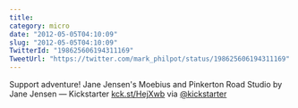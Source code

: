 ```yaml
---
title: 
category: micro
date: "2012-05-05T04:10:09"
slug: "2012-05-05T04:10:09"
TwitterId: "198625606194311169"
TweetUrl: "https://twitter.com/mark_philpot/status/198625606194311169"
---
```


Support adventure! Jane Jensen's Moebius and Pinkerton Road Studio by Jane
Jensen — Kickstarter [kck.st/HejXwb](http://kck.st/HejXwb) via
[@kickstarter](https://twitter.com/kickstarter)

